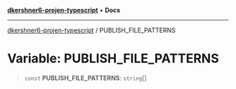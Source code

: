 [**dkershner6-projen-typescript**](../README.md) • **Docs**

***

[dkershner6-projen-typescript](../globals.md) / PUBLISH\_FILE\_PATTERNS

# Variable: PUBLISH\_FILE\_PATTERNS

> `const` **PUBLISH\_FILE\_PATTERNS**: `string`[]
